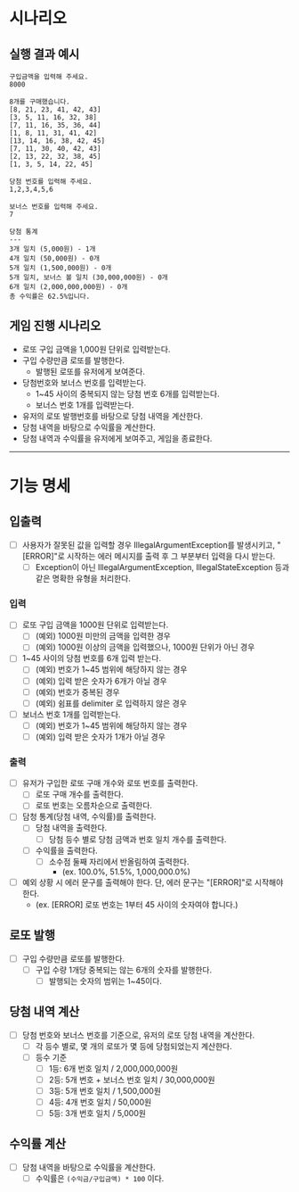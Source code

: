 # 시나리오

## 실행 결과 예시

```text
구입금액을 입력해 주세요.
8000

8개를 구매했습니다.
[8, 21, 23, 41, 42, 43] 
[3, 5, 11, 16, 32, 38] 
[7, 11, 16, 35, 36, 44] 
[1, 8, 11, 31, 41, 42] 
[13, 14, 16, 38, 42, 45] 
[7, 11, 30, 40, 42, 43] 
[2, 13, 22, 32, 38, 45] 
[1, 3, 5, 14, 22, 45]

당첨 번호를 입력해 주세요.
1,2,3,4,5,6

보너스 번호를 입력해 주세요.
7

당첨 통계
---
3개 일치 (5,000원) - 1개
4개 일치 (50,000원) - 0개
5개 일치 (1,500,000원) - 0개
5개 일치, 보너스 볼 일치 (30,000,000원) - 0개
6개 일치 (2,000,000,000원) - 0개
총 수익률은 62.5%입니다.
```

## 게임 진행 시나리오

- 로또 구입 금액을 1,000원 단위로 입력받는다.
- 구입 수량만큼 로또를 발행한다.
  - 발행된 로또를 유저에게 보여준다.
- 당첨번호와 보너스 번호를 입력받는다.
  - 1~45 사이의 중복되지 않는 당첨 번호 6개를 입력받는다.
  - 보너스 번호 1개를 입력받는다.
- 유저의 로또 발행번호를 바탕으로 당첨 내역을 계산한다.
- 당첨 내역을 바탕으로 수익률을 계산한다.
- 당첨 내역과 수익률을 유저에게 보여주고, 게임을 종료한다.

---

# 기능 명세

## 입출력

- [ ] 사용자가 잘못된 값을 입력할 경우 IllegalArgumentException를 발생시키고, "[ERROR]"로 시작하는 에러 메시지를 출력 후 그 부분부터 입력을 다시 받는다.
  - [ ] Exception이 아닌 IllegalArgumentException, IllegalStateException 등과 같은 명확한 유형을 처리한다. 

### 입력

- [ ] 로또 구입 금액을 1000원 단위로 입력받는다.
  - [ ] (예외) 1000원 미만의 금액을 입력한 경우
  - [ ] (예외) 1000원 이상의 금액을 입력했으나, 1000원 단위가 아닌 경우
- [ ] 1~45 사이의 당첨 번호를 6개 입력 받는다.
  - [ ] (예외) 번호가 1~45 범위에 해당하지 않는 경우
  - [ ] (예외) 입력 받은 숫자가 6개가 아닐 경우
  - [ ] (예외) 번호가 중복된 경우
  - [ ] (예외) 쉼표를 delimiter 로 입력하지 않은 경우
- [ ] 보너스 번호 1개를 입력받는다.
  - [ ] (예외) 번호가 1~45 범위에 해당하지 않는 경우
  - [ ] (예외) 입력 받은 숫자가 1개가 아닐 경우

### 출력

- [ ] 유저가 구입한 로또 구매 개수와 로또 번호를 출력한다.
  - [ ] 로또 구매 개수를 출력한다.
  - [ ] 로또 번호는 오름차순으로 출력한다.
- [ ] 담청 통계(당첨 내역, 수익률)를 출력한다.
  - [ ] 당첨 내역을 출력한다.
    - [ ] 당첨 등수 별로 당첨 금액과 번호 일치 개수를 출력한다.
  - [ ] 수익률을 출력한다.
    - [ ] 소수점 둘째 자리에서 반올림하여 출력한다. 
      - (ex. 100.0%, 51.5%, 1,000,000.0%)
- [ ] 예외 상황 시 에러 문구를 출력해야 한다. 단, 에러 문구는 "[ERROR]"로 시작해야 한다.
  - (ex. [ERROR] 로또 번호는 1부터 45 사이의 숫자여야 합니다.)


## 로또 발행

- [ ] 구입 수량만큼 로또를 발행한다.
  - [ ] 구입 수량 1개당 중복되는 않는 6개의 숫자를 발행한다.
    - [ ] 발행되는 숫자의 범위는 1~45이다.

## 당첨 내역 계산

- [ ] 당첨 번호와 보너스 번호를 기준으로, 유저의 로또 당첨 내역을 계산한다.
  - [ ] 각 등수 별로, 몇 개의 로또가 몇 등에 당첨되었는지 계산한다. 
  - [ ] 등수 기준
    - [ ] 1등: 6개 번호 일치 / 2,000,000,000원
    - [ ] 2등: 5개 번호 + 보너스 번호 일치 / 30,000,000원
    - [ ] 3등: 5개 번호 일치 / 1,500,000원
    - [ ] 4등: 4개 번호 일치 / 50,000원
    - [ ] 5등: 3개 번호 일치 / 5,000원

## 수익률 계산

- [ ] 당첨 내역을 바탕으로 수익률을 계산한다.
  - [ ] 수익률은 `(수익금/구입금액) * 100` 이다.
